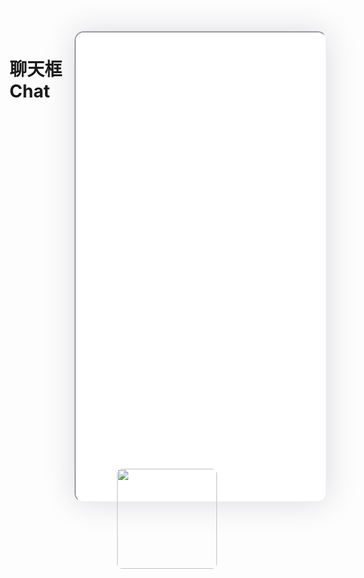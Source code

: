 <!--
 * @Descripttion: 
 * @version: V1.0
 * @Author: Xiaokang Lei
 * @email: lxk201808@163.com
 * @Date: 2022-12-02 17:51:33
 * @LastEditors: Xiaokang Lei
 * @LastEditTime: 2022-12-02 17:52:42
-->

<div style="width:400px; height:700px; float:right; padding-left:3%;">
    <iframe src="./h5/index.html#/pages/index/component/chat/chat" width="400" height="750" style="border-radius:15px; box-shadow:0 0 50px 0px rgb(30 0 60 / 15%);"></iframe>
</div>

# 聊天框Chat

<div align=center>
  <img width="160px" style="border-radius: 5%;" src="https://s1.ax1x.com/2022/11/30/zwKDdU.jpg">
</div>